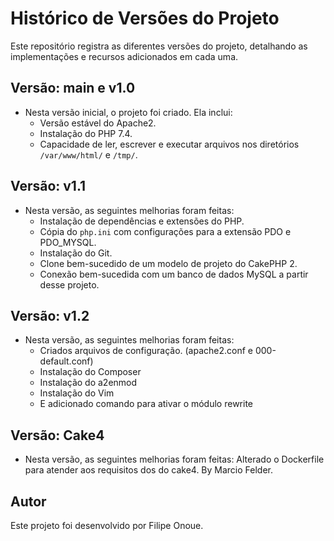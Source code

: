 # Histórico de Versões do Projeto

Este repositório registra as diferentes versões do projeto, detalhando as implementações e recursos adicionados em cada uma.

## Versão: main e v1.0

- Nesta versão inicial, o projeto foi criado. Ela inclui:
  - Versão estável do Apache2.
  - Instalação do PHP 7.4.
  - Capacidade de ler, escrever e executar arquivos nos diretórios `/var/www/html/` e `/tmp/`.

## Versão: v1.1

- Nesta versão, as seguintes melhorias foram feitas:
  - Instalação de dependências e extensões do PHP.
  - Cópia do `php.ini` com configurações para a extensão PDO e PDO_MYSQL.
  - Instalação do Git.
  - Clone bem-sucedido de um modelo de projeto do CakePHP 2.
  - Conexão bem-sucedida com um banco de dados MySQL a partir desse projeto.
 
## Versão: v1.2

- Nesta versão, as seguintes melhorias foram feitas:
  - Criados arquivos de configuração. (apache2.conf e 000-default.conf)
  - Instalação do Composer
  - Instalação do a2enmod
  - Instalação do Vim
  - E adicionado comando para ativar o módulo rewrite

## Versão: Cake4

- Nesta versão, as seguintes melhorias foram feitas:
  Alterado o Dockerfile para atender aos requisitos dos do cake4.
  By Marcio Felder.

## Autor

Este projeto foi desenvolvido por Filipe Onoue.

